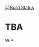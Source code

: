 [![Build Status](https://drone.amgaventures.com/api/badges/AMGAVentures/saas-boilerplate/status.svg)](https://drone.amgaventures.com/AMGAVentures/saas-boilerplate)

# TBA

WIP
